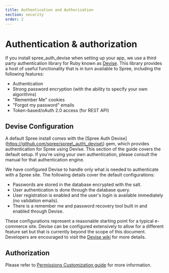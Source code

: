 ```yaml
---
title: Authentication and Authorization
section: security
order: 2
---
```


# Authentication & authorization

If you install spree\_auth\_devise when setting up your app, we use a third party authentication library for Ruby known as [Devise](https://github.com/plataformatec/devise). This library provides a host of useful functionality that is in turn available to Spree, including the following features:

* Authentication
* Strong password encryption \(with the ability to specify your own algorithms\)
* "Remember Me" cookies
* "Forgot my password" emails
* Token-based/oAuth 2.0 access \(for REST API\)

## Devise Configuration

 A default Spree install comes with the \[Spree Auth Devise\]\(https://github.com/spree/spree\_auth\_devise\) gem, which provides authentication for Spree using Devise. This section of the guide covers the default setup. If you're using your own authentication, please consult the manual for that authentication engine.

We have configured Devise to handle only what is needed to authenticate with a Spree site. The following details cover the default configurations:

* Passwords are stored in the database encrypted with the salt.
* User authentication is done through the database query.
* User registration is enabled and the user's login is available immediately \(no validation emails\).
* There is a remember me and password recovery tool built in and enabled through Devise.

These configurations represent a reasonable starting point for a typical e-commerce site. Devise can be configured extensively to allow for a different feature set but that is currently beyond the scope of this document. Developers are encouraged to visit the [Devise wiki](https://github.com/plataformatec/devise/wiki) for more details.

## Authorization

Please refer to [Permissions Customization guide](/developer/customization/permissions.html) for more information.

